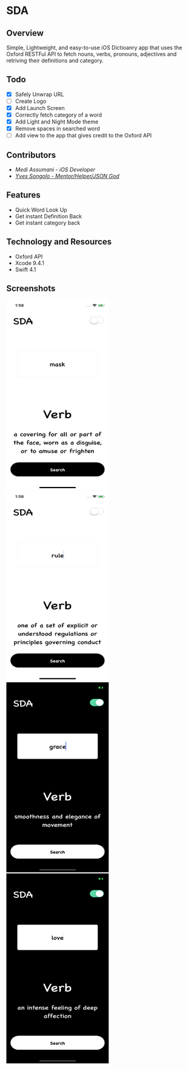 # SDA

## Overview 

Simple, Lightweight, and easy-to-use iOS Dictioanry app that uses the Oxford RESTFul API to fetch nouns, verbs, pronouns, adjectives and retriving their definitions and category.

## Todo

- [x] Safely Unwrap URL
- [ ] Create Logo
- [x] Add Launch Screen
- [x] Correctly fetch category of a word 
- [x] Add Light and Night Mode theme
- [x] Remove spaces in searched word
- [ ] Add view to the app that gives credit to the Oxford API

## Contributors

* <i>Medi Assumani - iOS Developer</i>
* <i><a href = "https://github.com/yveslym">Yves Songolo - Mentor/Helper/JSON God</a></i>

## Features 

* Quick Word Look Up
* Get instant Definition Back
* Get instant category back

## Technology and Resources  

* Oxford API
* Xcode 9.4.1
* Swift 4.1 

## Screenshots

<img src= "Screenshots/sc1.PNG" width = 270 height = 500></img><img src= "Screenshots/sc2.PNG" width = 270 height = 500>
<img src= "Screenshots/sc3.png" width = 270 height = 500></img><img src= "Screenshots/sc4.png" width = 270 height = 500>



